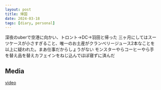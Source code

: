 ```yaml
---
layout: post
title: 帰国
date: 2024-03-18
tags: [diary, personal]
---
```


深夜のuberで空港に向かい、トロント->DC->羽田と帰った
三ヶ月にしてはスーツケースが小さすぎること、唯一のお土産がクランベリージュース2本なことを以上に疑われた。まあ仕事だからしょうがない
モンスターやらコーヒーやら手を替え品を替えカフェインをねじ込んでほぼ寝ずに済んだ

## Media

<div style="display: flex; flex-wrap: wrap; gap: 10px;"><a href="https://photos.google.com/lr/album/ADVFWbeu50_RulrcDCXNkLO7stKdAmGPiTSKxC2SEjvKGApt6yaiPn8XlJzaDA_ITvCp1dr_Hyyw/photo/ADVFWbfZRbXP9ohu_kSjzBuW8b_7SWFV8vzcIrqeerVypZt9zTPzbMOd6MJsuBjW4R0uDLBg2BXiIeNtrzG89w0oug8SKRJeTQ">video</a><br></div>
